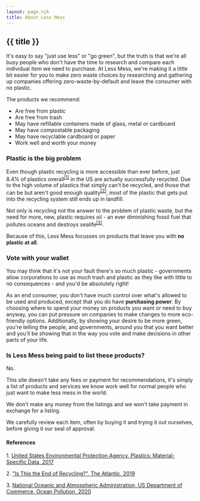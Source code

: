 ```yaml
---
layout: page.njk
title: About Less Mess
---
```

## {{ title }}
<p>It's easy to say "just use less" or "go green", but the truth is that we're all busy people who don't have the time to research and compare each individual item we need to purchase. At Less Mess, we're making it a little bit easier for you to make zero waste choices by researching and gathering up companies offering zero-waste-by-default and leave the consumer with no plastic.</p>
<p>The products we recommend:</p>
<ul>
	<li>Are free from plastic</li>
	<li>Are free from trash</li>
	<li>May have refillable containers made of glass, metal or cardboard</li>
	<li>May have compostable packaging</li>
	<li>May have recyclable cardboard or paper</li>
	<li>Work well and worth your money</li>
</ul>

### Plastic is the big problem
<p>Even though plastic recycling is more accessible than ever before, just 8.4% of plastics overall<sup><a href="#ref1">[1]</a></sup> in the US are actually successfully recycled. Due to the high volume of plastics that simply can't be recycled, and those that can be but aren't good enough quality<sup><a href="#ref2">[2]</a></sup>, most of the plastic that gets put into the recycling system still ends up in landfill.</p>
<p>Not only is recycling not the answer to the problem of plastic waste, but the need for more, new, plastic requires oil - an ever diminishing fossil fuel that pollutes oceans and destroys sealife<sup><a href="#ref3">[3]</a></sup>.</p>
<p>Because of this, Less Mess focusses on products that leave you with <strong>no plastic at all</strong>.</p>

### Vote with your wallet
<p>You may think that it's not your fault there's so much plastic - governments allow corporations to use as much trash and plastic as they like with little to no consequences - and you'd be absolutely right!</p>
<p>As an end consumer, you don't have much control over what's allowed to be used and produced, except that you do have <strong>purchasing power</strong>. By choosing where to spend your money on products you want or need to buy anyway, you can put pressure on companies to make changes to more eco-friendly options. Additionally, by showing your desire to be more green, you're telling the people, and governments, around you that you want better and you'll be showing that in the way you vote and make decisions in other parts of your life.</p>

### Is Less Mess being paid to list these products?
<p>No.</p>
<p>This site doesn't take any fees or payment for recommendations, it's simply a list of products and services we know work well for normal people who just want to make less mess in the world.</p>
<p>We don't make any money from the listings and we won't take payment in exchange for a listing.</p>
<p>We carefully review each item, often by buying it and trying it out ourselves, before giving it our seal of approval.</p>


#### References
<p id="ref1">1. <a href="https://www.epa.gov/facts-and-figures-about-materials-waste-and-recycling/plastics-material-specific-data">United States Environmental Protection Agency, Plastics: Material-Specific Data, 2017</a></p>
<p id="ref2">2. <a href="https://www.theatlantic.com/technology/archive/2019/03/china-has-stopped-accepting-our-trash/584131/">"Is This the End of Recycling?", The Atlantic, 2019</a>
<p id="ref3">3. <a href="https://www.noaa.gov/education/resource-collections/ocean-coasts/ocean-pollution">National Oceanic and Atmospheric Administration, US Department of Commerce, Ocean Pollution, 2020</a>





